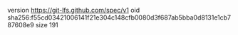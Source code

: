 version https://git-lfs.github.com/spec/v1
oid sha256:f55cd03421006141f21e304c148cfb0080d3f687ab5bba0d8131e1cb787608e9
size 191
